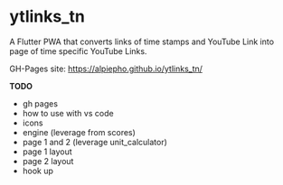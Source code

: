 # ytlinks_tn

A Flutter PWA that converts links of time stamps and YouTube Link into page of time specific YouTube Links.

GH-Pages site: https://alpiepho.github.io/ytlinks_tn/

**TODO**
- gh pages
- how to use with vs code
- icons
- engine (leverage from scores)
- page 1 and 2 (leverage unit_calculator)
- page 1 layout
- page 2 layout
- hook up
